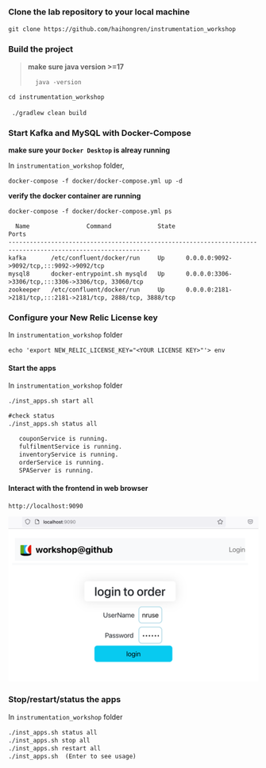 ### Clone the lab repository to your local machine
```Shell
git clone https://github.com/haihongren/instrumentation_workshop

```
### Build the project  
> **make sure java version >=17**
> ```
>   java -version 
>  ```
```
cd instrumentation_workshop

 ./gradlew clean build
```
### Start Kafka and MySQL with Docker-Compose
**make sure your `Docker Desktop` is alreay running**  

In `instrumentation_workshop` folder,  
```
docker-compose -f docker/docker-compose.yml up -d
```

**verify the docker container are running**
```
docker-compose -f docker/docker-compose.yml ps
```
```
  Name                Command             State                              Ports
--------------------------------------------------------------------------------------------------------------
kafka       /etc/confluent/docker/run     Up      0.0.0.0:9092->9092/tcp,:::9092->9092/tcp
mysql8      docker-entrypoint.sh mysqld   Up      0.0.0.0:3306->3306/tcp,:::3306->3306/tcp, 33060/tcp
zookeeper   /etc/confluent/docker/run     Up      0.0.0.0:2181->2181/tcp,:::2181->2181/tcp, 2888/tcp, 3888/tcp

```

### Configure your New Relic License key 
In `instrumentation_workshop` folder
```
echo 'export NEW_RELIC_LICENSE_KEY="<YOUR LICENSE KEY>"'> env
```

#### Start the apps 
In `instrumentation_workshop` folder
```
./inst_apps.sh start all
```
```
#check status 
./inst_apps.sh status all
```
```
   couponService is running.
   fulfilmentService is running.
   inventoryService is running.
   orderService is running.
   SPAServer is running.
```

#### Interact with the frontend in web browser
```
http://localhost:9090

```
![Lab Diagram](assets/images/loginScreen.png)


### Stop/restart/status the apps
In `instrumentation_workshop` folder
```
./inst_apps.sh status all
./inst_apps.sh stop all
./inst_apps.sh restart all
./inst_apps.sh  (Enter to see usage) 
```

